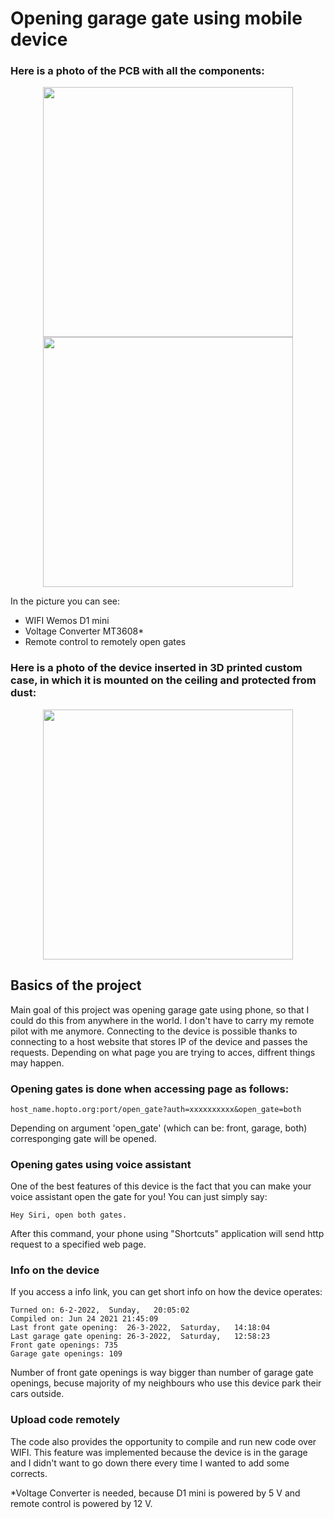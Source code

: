 # Opening garage gate using mobile device
### Here is a photo of the PCB with all the components:

<p align="center">
  <img src="https://user-images.githubusercontent.com/91852227/160214054-e8bdfa3a-4759-4913-baae-5f40c5f5d374.jpeg" width="400" />
  <img src="https://user-images.githubusercontent.com/91852227/160235305-a313f449-fc87-4af5-ac50-d9d225e946a5.jpg" width="400" /> 
</p>

In the picture you can see:

- WIFI Wemos D1 mini
- Voltage Converter MT3608*
- Remote control to remotely open gates




### Here is a photo of the device inserted in 3D printed custom case, in which it is mounted on the ceiling and protected from dust:

<p align="center">
  <img 
    width="400"
    src="https://user-images.githubusercontent.com/91852227/160234905-a8faa70e-ab95-402a-9351-dccefb0b5ffa.jpeg"
  >
</p>

## Basics of the project

Main goal of this project was opening garage gate using phone, so that I could do this from anywhere in the world. I don't have to carry my remote pilot with me anymore.
Connecting to the device is possible thanks to connecting to a host website that stores IP of the device and passes the requests.
Depending on what page you are trying to acces, diffrent things may happen.

### Opening gates is done when accessing page as follows:

    host_name.hopto.org:port/open_gate?auth=xxxxxxxxxx&open_gate=both


Depending on argument 'open_gate' (which can be: front, garage, both) corresponging gate will be opened.

### Opening gates using voice assistant
One of the best features of this device is the fact that you can make your voice assistant open the gate for you!
You can just simply say:

    Hey Siri, open both gates.

After this command, your phone using "Shortcuts" application will send http request to a specified web page.

### Info on the device

If you access a info link, you can get short info on how the device operates:

    Turned on: 6-2-2022,  Sunday,   20:05:02
    Compiled on: Jun 24 2021 21:45:09
    Last front gate opening:  26-3-2022,  Saturday,   14:18:04
    Last garage gate opening: 26-3-2022,  Saturday,   12:58:23
    Front gate openings: 735
    Garage gate openings: 109

Number of front gate openings is way bigger than number of garage gate openings, becuse majority of my neighbours who use this device park their cars outside.


### Upload code remotely

The code also provides the opportunity to compile and run new code over WIFI. This feature was implemented because the device is in the garage and I didn't want to go down there every time I wanted to add some corrects.


*Voltage Converter is needed, because D1 mini is powered by 5 V and remote control is powered by 12 V.

